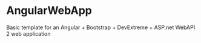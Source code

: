 # AngularWebApp
Basic template for an Angular + Bootstrap + DevExtreme + ASP.net WebAPI 2 web application
